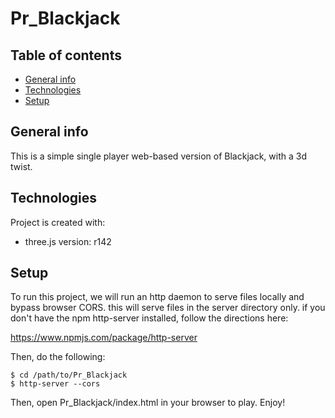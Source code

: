 # Pr_Blackjack

## Table of contents
* [General info](#general-info)
* [Technologies](#technologies)
* [Setup](#setup)

## General info
This is a simple single player web-based version of Blackjack, with a 3d twist.
	
## Technologies
Project is created with:
* three.js  version: r142
	
## Setup
To run this project, we will run an http daemon to serve files locally and bypass browser CORS.
this will serve files in the server directory only.
if you don't have the npm http-server installed, follow the directions here:

https://www.npmjs.com/package/http-server

Then, do the following:

```
$ cd /path/to/Pr_Blackjack
$ http-server --cors
```

Then, open Pr_Blackjack/index.html in your browser to play. Enjoy!